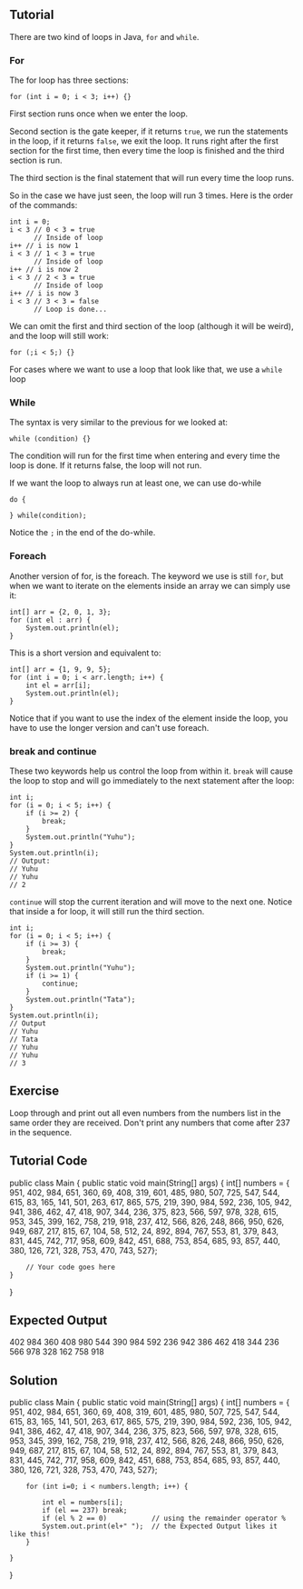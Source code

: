 Tutorial
--------

There are two kind of loops in Java, `for` and `while`.

### For

The for loop has three sections:

    for (int i = 0; i < 3; i++) {}

First section runs once when we enter the loop.

Second section is the gate keeper, if it returns `true`, we run the statements in the loop, if it returns `false`, we exit the loop. It runs right after the first section for the first time, then every time the loop is finished and the third section is run.

The third section is the final statement that will run every time the loop runs.

So in the case we have just seen, the loop will run 3 times. Here is the order of the commands:

    int i = 0;
    i < 3 // 0 < 3 = true
          // Inside of loop
    i++ // i is now 1
    i < 3 // 1 < 3 = true
          // Inside of loop
    i++ // i is now 2
    i < 3 // 2 < 3 = true
          // Inside of loop
    i++ // i is now 3
    i < 3 // 3 < 3 = false
          // Loop is done...

We can omit the first and third section of the loop (although it will be weird), and the loop will still work:

    for (;i < 5;) {}

For cases where we want to use a loop that look like that, we use a `while` loop

### While

The syntax is very similar to the previous for we looked at:

    while (condition) {}

The condition will run for the first time when entering and every time the loop is done.
If it returns false, the loop will not run.

If we want the loop to always run at least one, we can use do-while

    do {

    } while(condition);

Notice the `;` in the end of the do-while.

### Foreach

Another version of for, is the foreach. The keyword we use is still `for`, but when we want to iterate on the elements inside an array we can simply use it:

    int[] arr = {2, 0, 1, 3};
    for (int el : arr) {
        System.out.println(el);
    }

This is a short version and equivalent to:

    int[] arr = {1, 9, 9, 5};
    for (int i = 0; i < arr.length; i++) {
        int el = arr[i];
        System.out.println(el);
    }

Notice that if you want to use the index of the element inside the loop, you have to use the longer version and can't use foreach.

### break and continue

These two keywords help us control the loop from within it.
`break` will cause the loop to stop and will go immediately to the next statement after the loop:

    int i;
    for (i = 0; i < 5; i++) {
        if (i >= 2) {
            break;
        }
        System.out.println("Yuhu");
    }
    System.out.println(i);
    // Output:
    // Yuhu
    // Yuhu
    // 2

`continue` will stop the current iteration and will move to the next one. Notice that inside a for loop, it will still run the third section.

    int i;
    for (i = 0; i < 5; i++) {
        if (i >= 3) {
            break;
        }
        System.out.println("Yuhu");
        if (i >= 1) {
            continue;
        }
        System.out.println("Tata");
    }
    System.out.println(i);
    // Output
    // Yuhu
    // Tata
    // Yuhu
    // Yuhu
    // 3

Exercise
--------

Loop through and print out all even numbers from the numbers list in the same order they are received. Don't print any numbers that come after 237 in the sequence.

Tutorial Code
-------------

public class Main {
    public static void main(String[] args) {
        int[] numbers = {
            951, 402, 984, 651, 360, 69, 408, 319, 601, 485, 980, 507, 725, 547, 544, 
            615, 83, 165, 141, 501, 263, 617, 865, 575, 219, 390, 984, 592, 236, 105, 942, 941, 
            386, 462, 47, 418, 907, 344, 236, 375, 823, 566, 597, 978, 328, 615, 953, 345, 
            399, 162, 758, 219, 918, 237, 412, 566, 826, 248, 866, 950, 626, 949, 687, 217, 
            815, 67, 104, 58, 512, 24, 892, 894, 767, 553, 81, 379, 843, 831, 445, 742, 717, 
            958, 609, 842, 451, 688, 753, 854, 685, 93, 857, 440, 380, 126, 721, 328, 753, 470, 
            743, 527};

        // Your code goes here
    }
}

Expected Output
---------------

402 984 360 408 980 544 390 984 592 236 942 386 462 418 344 236 566 978 328 162 758 918

Solution
--------

public class Main {
    public static void main(String[] args) {
        int[] numbers = {
            951, 402, 984, 651, 360, 69, 408, 319, 601, 485, 980, 507, 725, 547, 544, 
            615, 83, 165, 141, 501, 263, 617, 865, 575, 219, 390, 984, 592, 236, 105, 942, 941, 
            386, 462, 47, 418, 907, 344, 236, 375, 823, 566, 597, 978, 328, 615, 953, 345, 
            399, 162, 758, 219, 918, 237, 412, 566, 826, 248, 866, 950, 626, 949, 687, 217, 
            815, 67, 104, 58, 512, 24, 892, 894, 767, 553, 81, 379, 843, 831, 445, 742, 717, 
            958, 609, 842, 451, 688, 753, 854, 685, 93, 857, 440, 380, 126, 721, 328, 753, 470, 
            743, 527};
        
        
        for (int i=0; i < numbers.length; i++) {
        
            int el = numbers[i];
            if (el == 237) break;
            if (el % 2 == 0)           // using the remainder operator %
            System.out.print(el+" ");  // the Expected Output likes it like this!
        }
        
    }
}
